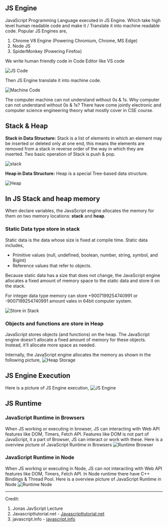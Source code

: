 ## JS Engine
JavaScript Programming Language executed in JS Engine. Which take high level human readable code and make it / Translate it into machine readable code. Popular JS Engines are,

1. Chrome V8 Engine (Powering Chromium, Chrome, MS Edge)
2. Node JS
3. SpiderMonkey (Powering Firefox)

We write human friendly code in Code Editor like VS code

![JS Code](./images/JS-code.png)

Then JS Engine translate it into machine code. 

![Machine Code](./images/machine-code.png)

The computer machine can not understand without 0s & 1s. Why computer can not understand without 0s & 1s? There have come jointly electronic and computer science engineering theory what mostly cover in CSE course. 

## Stack & Heap 
**Stack in Data Structure:** Stack is a list of elements in which an element may be inserted or deleted only at one end, this means the elements are removed from a stack in reverse order of the way in which they are inserted. Two basic operation of Stack is push & pop. 

![stack](./images/stack.png)

**Heap in Data Structure:** Heap is a special Tree-based data structure.

![Heap](./images/Heap.png)

## In JS Stack and heap memory
When declare variables, the JavaScript engine allocates the memory for them on two memory locations: 
**stack** and **heap**.

### Static Data type store in stack
Static data is the data whose size is fixed at compile time. Static data includes,

* Primitive values (null, undefined, boolean, number, string, symbol, and BigInt)
* Reference values that refer to objects.

Because static data has a size that does not change, the JavaScript engine allocates a fixed amount of memory space to the static data and store it on the stack. 

For integer data type memory can store +9007199254740991 or -9007199254740991 amount vales in 64bit computer system.

![Store in Stack](./images/store-in-stack.png)

### Objects and functions are store in Heap
JavaScript stores objects (and functions) on the heap. The JavaScript engine doesn’t allocate a fixed amount of memory for these objects. Instead, it’ll allocate more space as needed.

Internally, the JavaScript engine allocates the memory as shown in the following picture,
![Heap Storage](./images/heap-store.png)

## JS Engine Execution

Here is a picture of JS Engine execution,
![JS Engine](./images/JS-engine.png)

## JS Runtime

### JavaScript Runtime in Browsers
When JS working or executing in browser, JS can interacting with Web API features like DOM, Timers, Fetch API. Features like DOM is not part of JavaScript, it a part of Browser, JS can interact or work with these. Here is a overview picture of JavaScript Runtime in Browsers
![Runtime Browser](./images/runtime-browser.png)

### JavaScript Runtime in Node
When JS working or executing in Node, JS can not interacting with Web API features like DOM, Timers, Fetch API. In Node runtime there have C++ Bindings & Thread Pool. Here is a overview picture of JavaScript Runtime in Node
![Runtime Node](./images/runtime-node.png)

---
Credit: 
1. Jonas JavScript Lecture
2. Javascripttutorial.net - [Javascripttutorial.net](https://www.javascripttutorial.net/javascript-primitive-vs-reference-values/)
3. javascript.info - [javascript.info](https://javascript.info/types)

